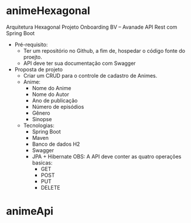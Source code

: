 # animeHexagonal
Arquitetura Hexagonal
Projeto Onboarding BV – Avanade
API Rest com Spring Boot
- Pré-requisito:
    - Ter um repositório no Github, a fim de, hospedar o código fonte do proejto.
    - API deve ter sua documentação com Swagger
- Proposta de projeto
    - Criar um CRUD para o controle de cadastro de Animes.
  - Anime:
    - Nome do Anime
    - Nome do Autor
    - Ano de publicação
    - Número de episódios
    - Gênero
    - Sinopse
  - Tecnologias:
    - Spring Boot
    - Maven  
    - Banco de dados H2
    - Swagger
    - JPA + Hibernate
  OBS:
    A API deve conter as quatro operações basicas:
      - GET
      - POST
      - PUT
      - DELETE
# animeApi
